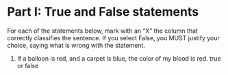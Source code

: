 # Part I: True and False statements

For each of the statements below, mark with an “X” the column that correctly classifies the sentence. If you select False, you MUST justify your choice, saying what is wrong with the statement.

1. If a balloon is red, and a carpet is blue, the color of my blood is red. true or false
